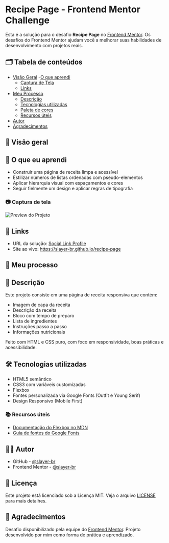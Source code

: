 # Recipe Page - Frontend Mentor Challenge


Esta é a solução para o desafio **Recipe Page** no <a href="https://www.frontendmentor.io/challenges/recipe-page-KiTsR8QQKm" target="_blank" rel="noopener noreferrer">Frontend Mentor</a>. Os desafios do Frontend Mentor ajudam você a melhorar suas habilidades de desenvolvimento com projetos reais.

## 🗂 Tabela de conteúdos

- [Visão Geral](#-visão-geral)
  -[O que aprendi](#-o-que-eu-aprendi)
  - [Captura de Tela](#-captura-de-tela)
  - [Links](#-links)
- [Meu Processo](#-meu-processo)
  - [Descrição](#-descrição)
  - [Tecnologias utilizadas](#️-tecnologias-utilizadas)
  - [Paleta de cores](#-paleta-de-cores)
  - [Recursos úteis](#-recursos-úteis)
- [Autor](#-autor)
- [Agradecimentos](#-agradecimentos)

## 📌 Visão geral

## 🎯 O que eu aprendi

- Construir uma página de receita limpa e acessível
- Estilizar números de listas ordenadas com pseudo-elementos
- Aplicar hierarquia visual com espaçamentos e cores
- Seguir fielmente um design e aplicar regras de tipografia

### 📷 Captura de tela
![Preview do Projeto](./assets/images/preview.png)

## 🔗 Links

- URL da solução: <a href="https://github.com/slayer-br/recipe-page" target="_blank" rel="noopener noreferrer">Social Link Profile</a>
- Site ao vivo: <a href="https://slayer-br.github.io/recipe-page" target="_blank" rel="noopener noreferrer">https://slayer-br.github.io/recipe-page</a>

## 🚀 Meu processo

## 📄 Descrição

Este projeto consiste em uma página de receita responsiva que contém:

- Imagem de capa da receita
- Descrição da receita
- Bloco com tempo de preparo
- Lista de ingredientes
- Instruções passo a passo
- Informações nutricionais

Feito com HTML e CSS puro, com foco em responsividade, boas práticas e acessibilidade.

## 🛠️ Tecnologias utilizadas

- HTML5 semântico
- CSS3 com variáveis customizadas
- Flexbox
- Fontes personalizada via Google Fonts (Outfit e Young Serif)
- Design Responsivo (Mobile First)

### 📚 Recursos úteis

- <a href="https://developer.mozilla.org/pt-BR/docs/Web/CSS/CSS_flexible_box_layout/Basic_Concepts_of_Flexbox" target="_blank" rel="noopener noreferrer">Documentação do Flexbox no MDN</a>
- <a href="https://fonts.google.com/" target="_blank" rel="noopener noreferrer">Guia de fontes do Google Fonts</a>

## 🧑‍💻 Autor

- GitHub - <a href="https://github.com/slayer-br" target="_blank" rel="noopener noreferrer">@slayer-br</a>
- Frontend Mentor - <a href="https://www.frontendmentor.io/profile/slayer-br" target="_blank" rel="noopener noreferrer">@slayer-br</a>

## 🧾 Licença

Este projeto está licenciado sob a Licença MIT. Veja o arquivo [LICENSE](./LICENSE) para mais detalhes.

## 🙌 Agradecimentos

Desafio disponibilizado pela equipe do <a href="https://www.frontendmentor.io/" target="_blank" rel="noopener noreferrer">Frontend Mentor</a>. Projeto desenvolvido por mim como forma de prática e aprendizado.
